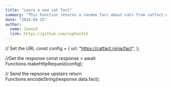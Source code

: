 ```yaml
---
title: "Learn a new cat fact"
summary: "This Function returns a random fact about cats from catfact.ninja"
date: "2024-04-15"
author:
  name: Junaid
  link: https://github.com/sophon314
---
```

// Set the URL
const config = {
  url: "https://catfact.ninja/fact",
};

//Get the response
const response = await Functions.makeHttpRequest(config);

// Send the repsonse upstairs
return Functions.encodeString(response.data.fact);
